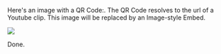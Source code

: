Here's an image with a QR Code:. The QR Code resolves to the url of a Youtube clip. This image will be replaced by an Image-style Embed.

[![](https://hlx.blob.core.windows.net/external/58f7b91ab8d84cc95f29557e5dda26fc27bf2a33#image.png)](https://www.youtube.com/watch?v=85UKLsvQEIA)

Done.